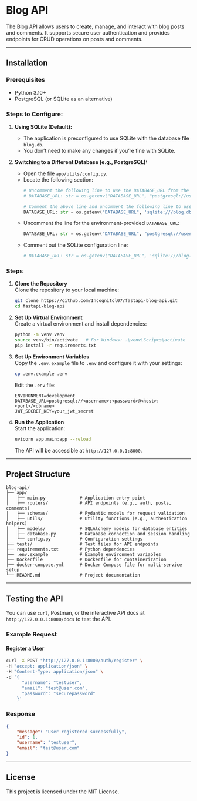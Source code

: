 # Blog API

The Blog API allows users to create, manage, and interact with blog posts and comments. It supports secure user authentication and provides endpoints for CRUD operations on posts and comments.

---

## Installation

### Prerequisites
- Python 3.10+
- PostgreSQL (or SQLite as an alternative)

### Steps to Configure:

1. **Using SQLite (Default):**
   - The application is preconfigured to use SQLite with the database file `blog.db`.
   - You don’t need to make any changes if you’re fine with SQLite.

2. **Switching to a Different Database (e.g., PostgreSQL):**
   - Open the file `app/utils/config.py`.
   - Locate the following section:
     ```python
     # Uncomment the following line to use the DATABASE_URL from the environment variables (e.g., for PostgreSQL)
     # DATABASE_URL: str = os.getenv("DATABASE_URL", "postgresql://user:password@localhost/dbname")

     # Comment the above line and uncomment the following line to use SQLite instead
     DATABASE_URL: str = os.getenv("DATABASE_URL", 'sqlite:///blog.db')
     ```
   - Uncomment the line for the environment-provided `DATABASE_URL`:
     ```python
     DATABASE_URL: str = os.getenv("DATABASE_URL", "postgresql://user:password@localhost/dbname")
     ```
   - Comment out the SQLite configuration line:
     ```python
     # DATABASE_URL: str = os.getenv("DATABASE_URL", 'sqlite:///blog.db')
     ```

### Steps

1. **Clone the Repository**  
   Clone the repository to your local machine:
   ```bash
   git clone https://github.com/Incognitol07/fastapi-blog-api.git
   cd fastapi-blog-api
   ```

2. **Set Up Virtual Environment**  
   Create a virtual environment and install dependencies:
   ```bash
   python -m venv venv
   source venv/bin/activate   # For Windows: .\venv\Scripts\activate
   pip install -r requirements.txt
   ```

3. **Set Up Environment Variables**  
   Copy the `.env.example` file to `.env` and configure it with your settings:
   ```bash
   cp .env.example .env
   ```
   Edit the `.env` file:
   ```text
   ENVIRONMENT=development
   DATABASE_URL=postgresql://<username>:<password>@<host>:<port>/<dbname>
   JWT_SECRET_KEY=your_jwt_secret
   ```

5. **Run the Application**  
   Start the application:
   ```bash
   uvicorn app.main:app --reload
   ```
   The API will be accessible at `http://127.0.0.1:8000`.

---

## Project Structure

```text
blog-api/
├── app/
│   ├── main.py             # Application entry point
│   ├── routers/            # API endpoints (e.g., auth, posts, comments)
│   ├── schemas/            # Pydantic models for request validation
│   ├── utils/              # Utility functions (e.g., authentication helpers)
│   ├── models/             # SQLAlchemy models for database entities
│   ├── database.py         # Database connection and session handling
│   └── config.py           # Configuration settings
├── tests/                  # Test files for API endpoints
├── requirements.txt        # Python dependencies
├── .env.example            # Example environment variables
├── Dockerfile              # Dockerfile for containerization
├── docker-compose.yml      # Docker Compose file for multi-service setup
└── README.md               # Project documentation
```

---

## Testing the API

You can use `curl`, Postman, or the interactive API docs at `http://127.0.0.1:8000/docs` to test the API.

### Example Request

#### Register a User
```bash
curl -X POST "http://127.0.0.1:8000/auth/register" \
-H "accept: application/json" \
-H "Content-Type: application/json" \
-d '{
      "username": "testuser",
      "email": "test@user.com",
      "password": "securepassword"
    }'
```

### Response
```json
{
    "message": "User registered successfully",
    "id": 1,
    "username": "testuser",
    "email": "test@user.com"
}
```

---

## License
This project is licensed under the MIT License.
